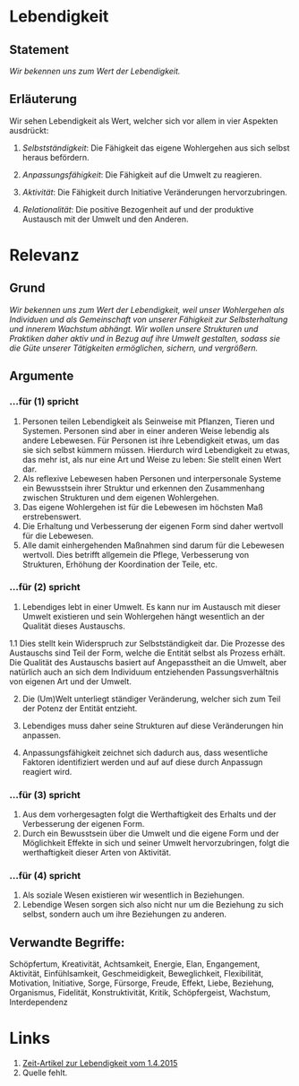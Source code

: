 <!---
   NAME - The NAME of this project is:
ethos

  FILE - The FILENAME of the current file is:
/v3.md

  CREATION - This project was CREATED on:
2017-01-28-16:15:00 UTC

  MODIFICATION - This project was last MODIFIED on:
2017-01-28-16:15:00 UTC

  VERSION - The current VERSION of this project is:
<git-commit-hash>-2017-01-28-16:15:00 UTC

  CREATOR(S) - This project was CREATED by:
Michael Czechowski, Martin Maga

  CONTACT - You can CONTACT the creator(s) or developer(s) of this project at:
E-Mail: mail@martinmaga.de

  COPYRIGHT - The COPYRIGHT holder of this project is:
COPYRIGHT (c) 2016 Martin Maga

  LICENSE - This project is LICENSED under the following license:
Martin Maga 2016 CC BY-SA 4.0 https://creativecommons.org

  SUBFILE – This is a SUBFILE! For more INFORMATION on this project go to:
/README.md
--->

# Lebendigkeit
## Statement
*Wir bekennen uns zum Wert der Lebendigkeit.*

## Erläuterung
Wir sehen Lebendigkeit als Wert, welcher sich vor allem in vier Aspekten ausdrückt:

1. *Selbstständigkeit*: Die Fähigkeit das eigene Wohlergehen aus sich selbst heraus befördern.  

2. *Anpassungsfähigkeit*: Die Fähigkeit auf die Umwelt zu reagieren.

3. *Aktivität*: Die Fähigkeit durch Initiative Veränderungen hervorzubringen.

4. *Relationalität*: Die positive Bezogenheit auf und der produktive Austausch mit der Umwelt und den Anderen.


# Relevanz
## Grund
*Wir bekennen uns zum Wert der Lebendigkeit, weil unser Wohlergehen als Individuen und als Gemeinschaft von unserer Fähigkeit zur Selbsterhaltung und innerem Wachstum abhängt. Wir wollen unsere Strukturen und Praktiken daher aktiv und in Bezug auf ihre Umwelt gestalten, sodass sie die Güte unserer Tätigkeiten ermöglichen, sichern, und vergrößern.*


## Argumente

### ...für (1) spricht
1. Personen teilen Lebendigkeit als Seinweise mit Pflanzen, Tieren und Systemen. Personen sind aber in einer anderen Weise lebendig als andere Lebewesen. Für Personen ist ihre Lebendigkeit etwas, um das sie sich selbst kümmern müssen. Hierdurch wird Lebendigkeit zu etwas, das mehr ist, als nur eine Art und Weise zu leben: Sie stellt einen Wert dar.
2. Als reflexive Lebewesen haben Personen und interpersonale Systeme ein Bewusstsein ihrer Struktur und erkennen den Zusammenhang zwischen Strukturen und dem eigenen Wohlergehen.
3. Das eigene Wohlergehen ist für die Lebewesen im höchsten Maß erstrebenswert.
4. Die Erhaltung und Verbesserung der eigenen Form sind daher wertvoll für die Lebewesen.
5. Alle damit einhergehenden Maßnahmen sind darum für die Lebewesen wertvoll. Dies betrifft allgemein die Pflege, Verbesserung von Strukturen, Erhöhung der Koordination der Teile, etc.


### ...für (2) spricht
1. Lebendiges lebt in einer Umwelt. Es kann nur im Austausch mit dieser Umwelt existieren und sein Wohlergehen hängt wesentlich an der Qualität dieses Austauschs.

  1.1 Dies stellt kein Widerspruch zur Selbstständigkeit dar. Die Prozesse des Austauschs sind Teil der Form, welche die Entität selbst als Prozess erhält. Die Qualität des Austauschs basiert auf Angepasstheit an die Umwelt, aber natürlich auch an sich dem Individuum entziehenden Passungsverhältnis von eigenen Art und der Umwelt.  

2. Die (Um)Welt unterliegt ständiger Veränderung, welcher sich zum Teil der Potenz der Entität entzieht.

3. Lebendiges muss daher seine Strukturen auf diese Veränderungen hin anpassen.

4. Anpassungsfähigkeit zeichnet sich dadurch aus, dass wesentliche Faktoren identifiziert werden und auf auf diese durch Anpassugn reagiert wird.


### ...für (3) spricht
1. Aus dem vorhergesagten folgt die Werthaftigkeit des Erhalts und der Verbesserung der eigenen Form.
2. Durch ein Bewusstsein über die Umwelt und die eigene Form und der Möglichkeit Effekte in sich und seiner Umwelt hervorzubringen, folgt die werthaftigkeit dieser Arten von Aktivität.


### ...für (4) spricht
1. Als soziale Wesen existieren wir wesentlich in Beziehungen.
2. Lebendige Wesen sorgen sich also nicht nur um die Beziehung zu sich selbst, sondern auch um ihre Beziehungen zu anderen.



## Verwandte Begriffe:
Schöpfertum, Kreativität, Achtsamkeit, Energie, Elan, Engangement, Aktivität, Einfühlsamkeit, Geschmeidigkeit, Beweglichkeit, Flexibilität, Motivation, Initiative, Sorge, Fürsorge, Freude, Effekt, Liebe, Beziehung, Organismus, Fidelität, Konstruktivität, Kritik, Schöpfergeist, Wachstum, Interdependenz


# Links
1. [Zeit-Artikel zur Lebendigkeit vom 1.4.2015](http://www.zeit.de/2015/14/lebendigkeit-beziehung-soziologie-kunst-tod)
2. Quelle fehlt.
